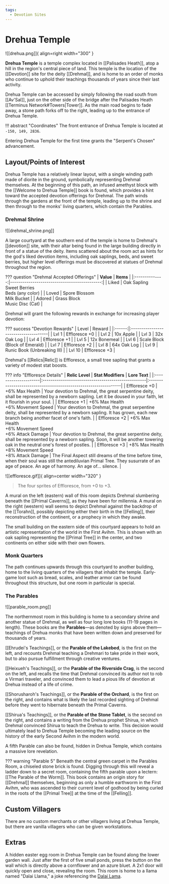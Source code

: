 ```yaml
---
tags:
  - Devotion Sites
---
```


# Drehua Temple

![[drehua.png]]{ align=right width="300" }

**Drehua Temple** is a temple complex located in [[Palisades Heath]], atop a hill in the region's central piece of land. This temple is the location of the [[Devotion]] site for the deity [[Drehmal]], and is home to an order of monks who continue to uphold their teachings thousands of years since their last activity.

Drehua Temple can be accessed by simply following the road south from [[Av'Sal]], just on the other side of the bridge after the Palisades Heath [[Terminus Network#Towers|Tower]]. As the main road begins to fade away, a stone path forks off to the right, leading up to the entrance of Drehua Temple.

!!! abstract "Coordinates"
    The front entrance of Drehua Temple is located at `-150, 149, 2836`.
  
Entering Drehua Temple for the first time grants the "Serpent's Chosen" advancement.
  
## Layout/Points of Interest

Drehua Temple has a relatively linear layout, with a single winding path made of diorite in the ground, symbolically representing Drehmal themselves. At the beginning of this path, an infused amethyst block with the [[Welcome to Drehua Temple]] book is found, which provides a hint toward the accepted devotion offerings for Drehmal. The path winds through the gardens at the front of the temple, leading up to the shrine and then through to the monks' living quarters, which contain the Parables.

### Drehmal Shrine

![[drehmal_shrine.png]]

A large courtyard at the southern end of the temple is home to Drehmal's [[devotion]] site, with their altar being found in the large building directly in front of a statue of the deity. Items scattered about the room act as hints for the god's liked devotion items, including oak saplings, beds, and sweet berries, but higher level offerings must be discovered at statues of Drehmal throughout the region.

??? question "Drehmal Accepted Offerings"
    | **Value**      | **Items**                                  |
    |:--------------:|---------------------------------------------:|
    | Liked          | Oak Sapling <br>Sweet Berries <br>Beds (any color) |
    | Loved          | Spore Blossom <br>Milk Bucket                |
    | Adored         | Grass Block <br>Music Disc (Cat)             |

Drehmal will grant the following rewards in exchange for increasing player devotion:

??? success "Devotion Rewards"
    | Level  | Reward                               |
    |:------:|:-------------------------------------|
    | Lvl 1  | Effloresce +0                  |
    | Lvl 2  | 10x Apple                      |
    | Lvl 3  | 32x Oak Log                    |
    | Lvl 4  | Effloresce +1                  |
    | Lvl 5  | 12x Bonemeal                   |
    | Lvl 6  | Scale Block (Block of Emerald) |
    | Lvl 7  | Effloresce +2                  |
    | Lvl 8  | 64x Oak Log                    |
    | Lvl 9  | Runic Book (Unbreaking III)    |
    | Lvl 10 | Effloresce +3                  |

Drehmal's [[Relics|Relic]] is Effloresce, a small tree sapling that grants a variety of modest stat boosts.

??? info "Effloresce Details"
    | **Relic Level**       | **Stat Modifiers**                                 | **Lore Text**                                                   |
    |:---------------------|:---------------------------------------------------|:----------------------------------------------------------------|
    | Effloresce +0        | +6% Max Health                                        | Your devotion to Drehmal, the great serpentine deity, shall be represented by a newborn sapling. Let it be doused in your faith, let it flourish in your soul. |
    | Effloresce +1        | +6% Max Health <br>+6% Movement Speed                    | Your devotion to Drehmal, the great serpentine deity, shall be represented by a newborn sapling. It has grown, each new branch being another facet of one's faith. |
    | Effloresce +2        | +6% Max Health  <br>+6% Movement Speed <br>+6% Attack Damage | Your devotion to Drehmal, the great serpentine deity, shall be represented by a newborn sapling. Soon, it will be another towering oak in the neutral one's forest of postles. |
    | Effloresce +3        | +8% Max Health <br>+8% Movement Speed <br>+8% Attack Damage | The Final Aspect still dreams of the time before time, when their soul was still the antediluvian Primal Tree. They susurrate of an age of peace. An age of harmony. An age of...  silence. |

![[effloresce.gif]]{ align=center width="320" }
> The four sprites of Effloresce, from +0 to +3.

A mural on the left (eastern) wall of this room depicts Drehmal slumbering beneath the [[Primal Caverns]], as they have been for millennia. A mural on the right (western) wall seems to depict Drehmal against the backdrop of the [[Torahn]], possibly depicting either their birth in the [[Felling]], their reconstruction of the continent, or a prophecy in which they awake.

The small building on the eastern side of this courtyard appears to hold an artistic representation of the world in the First Avihm. This is shown with an oak sapling representing the [[Primal Tree]] in the center, and two continents on either side with their own flowers.

### Monk Quarters

The path continues upwards through this courtyard to another building, home to the living quarters of the villagers that inhabit the temple. Early-game loot such as bread, scales, and leather armor can be found throughout this structure, but one room in particular is special.

### The Parables

![[parable_room.png]]

The northernmost room in this building is home to a secondary shrine and another statue of Drehmal, as well as four long lore books (11-19 pages in length). These books are the **Parables**—as denoted by signs above them—teachings of Drehua monks that have been written down and preserved for thousands of years.

[[Ehrudei's Teachings]], or the **Parable of the Lakebed**, is the first on the left, and recounts Drehmal teaching a Drehmari to take pride in their work, but to also pursue fulfillment through creative ventures.

[[Heixueh's Teachings]], or the **Parable of the Riverside Crag**, is the second on the left, and recalls the time that Drehmal convinced its author not to rob a Virmari traveler, and convinced them to lead a pious life of devotion at Drehua instead of a life of crime.

[[Shorusharoh's Teachings]], or the **Parable of the Orchard**, is the first on the right, and contains what is likely the last recorded sighting of Drehmal before they went to hibernate beneath the Primal Caverns.

[[Shirua's Teachings]], or the **Parable of the Stone Tablet**, is the second on the right, and contains a writing from the Drehua prophet Shirua, in which Drehmal convinced Shirua to teach the Drehua to write. This decision would ultimately lead to Drehua Temple becoming the leading source on the history of the early Second Avihm in the modern world.

A fifth Parable can also be found, hidden in Drehua Temple, which contains a massive lore revelation.

??? warning "Parable 5"
    Beneath the central green carpet in the Parables Room, a chiseled stone brick is found. Digging through this will reveal a ladder down to a secret room, containing the fifth parable upon a lectern: [[The Parable of the Worm]]. This book contains an origin story for [[Drehmal]] themselves, beginning as only a humble earthworm in the First Avihm, who was ascended to their current level of godhood by being curled in the roots of the [[Primal Tree]] at the time of the [[Felling]].

## Custom Villagers

There are no custom merchants or other villagers living at Drehua Temple, but there are vanilla villagers who can be given workstations.

## Extras

A hidden easter egg room in Drehua Temple can be found along the lower garden wall. Just after the first of five small ponds, press the button on the wall which is directly above a cornflower and an azure bluet. A 2x1 door will quickly open and close, revealing the room. This room is home to a llama named "Dalai Llama," a joke referencing the [Dalai Lama](https://en.wikipedia.org/wiki/Dalai_Lama).
